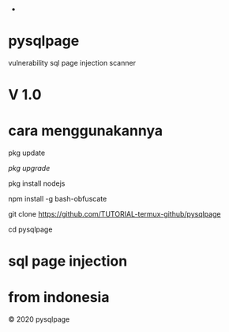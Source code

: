 *
# pysqlpage
vulnerability  sql page injection scanner 
# V 1.0
# cara menggunakannya
pkg update 

_pkg upgrade_

pkg install nodejs

npm install -g bash-obfuscate

git clone https://github.com/TUTORIAL-termux-github/pysqlpage

cd pysqlpage
# sql page injection
# from indonesia
© 2020 pysqlpage

